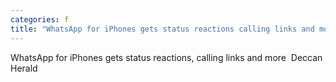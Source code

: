 ```yaml
---
categories: f
title: "WhatsApp for iPhones gets status reactions calling links and more  Deccan Herald"
---
```

WhatsApp for iPhones gets status reactions, calling links and more&nbsp;&nbsp;Deccan Herald